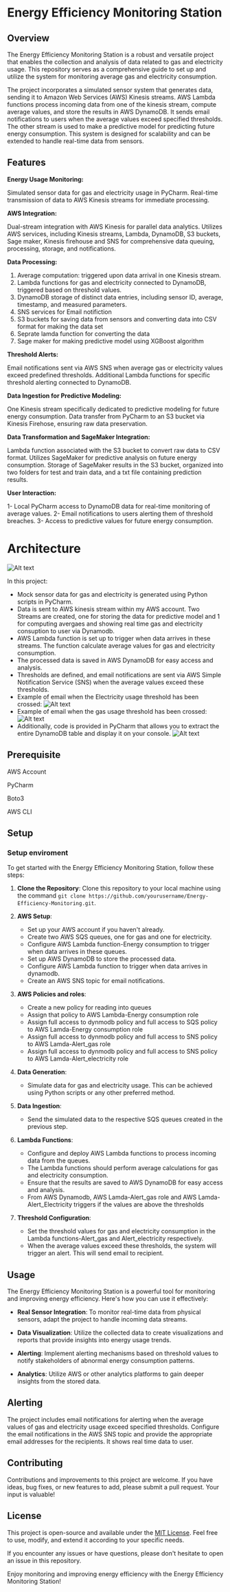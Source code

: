 # Energy Efficiency Monitoring Station

## Overview

The Energy Efficiency Monitoring Station is a robust and versatile project that enables the collection and analysis of data related to gas and electricity usage. This repository serves as a comprehensive guide to set up and utilize the system for monitoring average gas and electricity consumption.

The project incorporates a simulated sensor system that generates data, sending it to Amazon Web Services (AWS) Kinesis streams. AWS Lambda functions process incoming data from one of the kinesis stream, compute average values, and store the results in AWS DynamoDB. It sends email notifications to users when the average values exceed specified thresholds. The other stream is used to make a predictive model for predicting future energy consumption. This system is designed for scalability and can be extended to handle real-time data from sensors.

## Features

**Energy Usage Monitoring:**

Simulated sensor data for gas and electricity usage in PyCharm.
Real-time transmission of data to AWS Kinesis streams for immediate processing.

**AWS Integration:**

Dual-stream integration with AWS Kinesis for parallel data analytics.
Utilizes AWS services, including Kinesis streams, Lambda, DynamoDB, S3 buckets, Sage maker, Kinesis firehouse and SNS for comprehensive data queuing, processing, storage, and notifications.

**Data Processing:**

1. Average computation: triggered upon data arrival in one Kinesis stream.
2. Lambda functions for gas and electricity connected to DynamoDB, triggered based on threshold values.
3. DynamoDB storage of distinct data entries, including sensor ID, average, timestamp, and measured parameters.
4. SNS services for Email notifiction
5. S3 buckets for saving data from sensors and converting data into CSV format for making the data set
6. Seprate lamda function for converting the data
7. Sage maker for making predictive model using XGBoost algorithm

**Threshold Alerts:**

Email notifications sent via AWS SNS when average gas or electricity values exceed predefined thresholds.
Additional Lambda functions for specific threshold alerting connected to DynamoDB.

**Data Ingestion for Predictive Modeling:**

One Kinesis stream specifically dedicated to predictive modeling for future energy consumption.
Data transfer from PyCharm to an S3 bucket via Kinesis Firehose, ensuring raw data preservation.

**Data Transformation and SageMaker Integration:**

Lambda function associated with the S3 bucket to convert raw data to CSV format.
Utilizes SageMaker for predictive analysis on future energy consumption.
Storage of SageMaker results in the S3 bucket, organized into two folders for test and train data, and a txt file containing prediction results.

**User Interaction:**

1- Local PyCharm access to DynamoDB data for real-time monitoring of average values.
2- Email notifications to users alerting them of threshold breaches.
3- Access to predictive values for future energy consumption.


# Architecture
![Alt text](Images/Architecture.png)


In this project:

- Mock sensor data for gas and electricity is generated using Python scripts in PyCharm.
- Data is sent to AWS kinesis stream within my AWS account. Two Streams are created, one for storing the data for predictive model and 1 for computing avergaes and showing real time gas and electricity consuption to user via Dynamodb.
- AWS Lambda function is set up to trigger when data arrives in these streams. The function calculate average values for gas and electricity consumption.
- The processed data is saved in AWS DynamoDB for easy access and analysis.
- Thresholds are defined, and email notifications are sent via AWS Simple Notification Service (SNS) when the average values exceed these thresholds.
- Example of email when the Electricity usage threshold has been crossed:
![Alt text](Images/EmailElectricity.png)
- Example of email when the gas usage threshold has been crossed: 
![Alt text](Images/EmailGas.png)
- Additionally, code is provided in PyCharm that allows you to extract the entire DynamoDB table and display it on your console.
![Alt text](Images/Userdatadynamodb.png)

## Prerequisite

AWS Account 

PyCharm

Boto3

AWS CLI

## Setup

### Setup enviroment

To get started with the Energy Efficiency Monitoring Station, follow these steps:

1. **Clone the Repository**: Clone this repository to your local machine using the command `git clone https://github.com/yourusername/Energy-Efficiency-Monitoring.git`.

2. **AWS Setup**:
   - Set up your AWS account if you haven't already.
   - Create two AWS SQS queues, one for gas and one for electricity.
   - Configure AWS Lambda function-Energy consumption to trigger when data arrives in these queues.
   - Set up AWS DynamoDB to store the processed data.
   - Configure AWS Lambda function to trigger when data arrives in dynamodb.
   - Create an AWS SNS topic for email notifications.

3. **AWS Policies and roles**:
   - Create a new policy for reading into queues
   - Assign that policy to AWS Lambda-Energy consumption role
   - Assign full access to dynmodb policy and full access to SQS policy to AWS Lamda-Energy consumption role
   - Assign full access to dynmodb policy and full access to SNS policy to AWS Lamda-Alert_gas role
   - Assign full access to dynmodb policy and full access to SNS policy to AWS Lamda-Alert_electricity role

5. **Data Generation**:
   - Simulate data for gas and electricity usage. This can be achieved using Python scripts or any other preferred method.

6. **Data Ingestion**:
   - Send the simulated data to the respective SQS queues created in the previous step.

7. **Lambda Functions**:
   - Configure and deploy AWS Lambda functions to process incoming data from the queues.
   - The Lambda functions should perform average calculations for gas and electricity consumption.
   - Ensure that the results are saved to AWS DynamoDB for easy access and analysis.
   - From AWS Dynamodb, AWS Lamda-Alert_gas role and AWS Lamda-Alert_Electricity triggers if the values are above the thresholds 

6. **Threshold Configuration**:
   - Set the threshold values for gas and electricity consumption in the Lambda functions-Alert_gas and Alert_electricity respectively.
   - When the average values exceed these thresholds, the system will trigger an alert. This will send email to recipient.

## Usage

The Energy Efficiency Monitoring Station is a powerful tool for monitoring and improving energy efficiency. Here's how you can use it effectively:

- **Real Sensor Integration**: To monitor real-time data from physical sensors, adapt the project to handle incoming data streams.

- **Data Visualization**: Utilize the collected data to create visualizations and reports that provide insights into energy usage trends.

- **Alerting**: Implement alerting mechanisms based on threshold values to notify stakeholders of abnormal energy consumption patterns.

- **Analytics**: Utilize AWS or other analytics platforms to gain deeper insights from the stored data.

## Alerting

The project includes email notifications for alerting when the average values of gas and electricity usage exceed specified thresholds. Configure the email notifications in the AWS SNS topic and provide the appropriate email addresses for the recipients. It shows real time data to user. 

## Contributing

Contributions and improvements to this project are welcome. If you have ideas, bug fixes, or new features to add, please submit a pull request. Your input is valuable!

## License

This project is open-source and available under the [MIT License](LICENSE). Feel free to use, modify, and extend it according to your specific needs.

If you encounter any issues or have questions, please don't hesitate to open an issue in this repository.

Enjoy monitoring and improving energy efficiency with the Energy Efficiency Monitoring Station!


